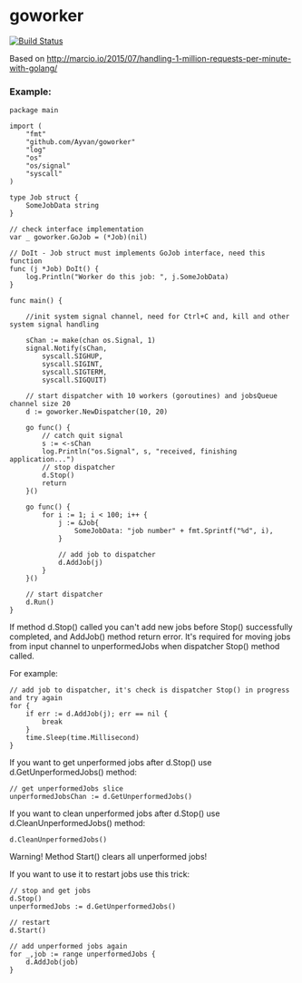 # goworker

[![Build Status](https://travis-ci.org/Ayvan/goworker.svg?branch=master)](https://travis-ci.org/Ayvan/goworker)

Based on http://marcio.io/2015/07/handling-1-million-requests-per-minute-with-golang/

### Example:

```
package main

import (
	"fmt"
	"github.com/Ayvan/goworker"
	"log"
	"os"
	"os/signal"
	"syscall"
)

type Job struct {
	SomeJobData string
}

// check interface implementation
var _ goworker.GoJob = (*Job)(nil)

// DoIt - Job struct must implements GoJob interface, need this function
func (j *Job) DoIt() {
	log.Println("Worker do this job: ", j.SomeJobData)
}

func main() {

	//init system signal channel, need for Ctrl+C and, kill and other system signal handling

	sChan := make(chan os.Signal, 1)
	signal.Notify(sChan,
		syscall.SIGHUP,
		syscall.SIGINT,
		syscall.SIGTERM,
		syscall.SIGQUIT)

	// start dispatcher with 10 workers (goroutines) and jobsQueue channel size 20
	d := goworker.NewDispatcher(10, 20)

	go func() {
		// catch quit signal
		s := <-sChan
		log.Println("os.Signal", s, "received, finishing application...")
		// stop dispatcher
		d.Stop()
		return
	}()

	go func() {
		for i := 1; i < 100; i++ {
			j := &Job{
				SomeJobData: "job number" + fmt.Sprintf("%d", i),
			}

			// add job to dispatcher
			d.AddJob(j)
		}
	}()

	// start dispatcher
	d.Run()
}
```

If method d.Stop() called you can't add new jobs before Stop() successfully completed, and AddJob() method return error.
It's required for moving jobs from input channel to unperformedJobs when dispatcher Stop() method called.

For example:

```
// add job to dispatcher, it's check is dispatcher Stop() in progress and try again
for {
	if err := d.AddJob(j); err == nil {
		break
	}
	time.Sleep(time.Millisecond)
}
```

If you want to get unperformed jobs after d.Stop() use d.GetUnperformedJobs() method:

```
// get unperformedJobs slice
unperformedJobsChan := d.GetUnperformedJobs()
```

If you want to clean unperformed jobs after d.Stop() use d.CleanUnperformedJobs() method:
```
d.CleanUnperformedJobs()
```

Warning! Method Start() clears all unperformed jobs!

If you want to use it to restart jobs use this trick:

```
// stop and get jobs
d.Stop()
unperformedJobs := d.GetUnperformedJobs()

// restart
d.Start()

// add unperformed jobs again
for _,job := range unperformedJobs {
	d.AddJob(job)
}

```
